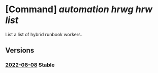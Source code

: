 # [Command] _automation hrwg hrw list_

List a list of hybrid runbook workers.

## Versions

### [2022-08-08](/Resources/mgmt-plane/L3N1YnNjcmlwdGlvbnMve30vcmVzb3VyY2Vncm91cHMve30vcHJvdmlkZXJzL21pY3Jvc29mdC5hdXRvbWF0aW9uL2F1dG9tYXRpb25hY2NvdW50cy97fS9oeWJyaWRydW5ib29rd29ya2VyZ3JvdXBzL3t9L2h5YnJpZHJ1bmJvb2t3b3JrZXJz/2022-08-08.xml) **Stable**

<!-- mgmt-plane /subscriptions/{}/resourcegroups/{}/providers/microsoft.automation/automationaccounts/{}/hybridrunbookworkergroups/{}/hybridrunbookworkers 2022-08-08 -->
